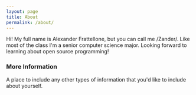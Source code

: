 ```yaml
---
layout: page
title: About
permalink: /about/
---
```


Hi! My full name is Alexander Frattellone, but you can call me /Zander/. Like most of the class I'm a senior computer science major. Looking forward to learning about open source programming!

### More Information

A place to include any other types of information that you'd like to include about yourself.

